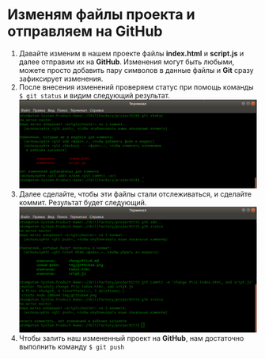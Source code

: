 # Изменям файлы проекта и отправляем на GitHub

1. Давайте изменим в нашем проекте файлы **index.html** и **script.js** и далее отправим их на **GitHub**. Изменения могут быть любыми, можете просто добавить пару символов в данные файлы и **Git** сразу зафиксирует изменения.  
2. После внесения изменений проверяем статус при помощь команды `$ git status` и видим следующий результат.  
![Видим измененные файлы](./img/github44.png "Результат команды git status")  
3. Далее сделайте, чтобы эти файлы стали отслеживаться, и сделайте коммит. Результат будет следующий.  
![Результат коммита](./img/github45.png "Делаем коммит")  
4. Чтобы залить наш измененный проект на **GitHub**, нам достаточно выполнить команду `$ git push`